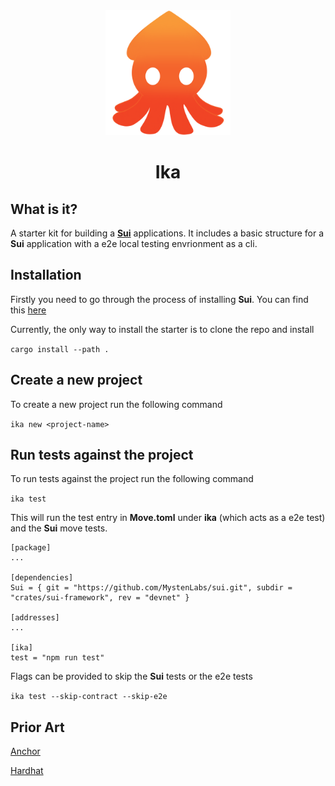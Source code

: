 <div align="center">
  <img height="200x" src="./ika.png" />

  <h1>Ika</h1>
</div>

## What is it?
A starter kit for building a [**Sui**](https://sui.io/) applications. It includes a basic structure for a **Sui** application with a e2e local testing envrionment as a cli.

## Installation
Firstly you need to go through the process of installing **Sui**.
You can find this [here](https://docs.sui.io/build/install)

Currently, the only way to install the starter is to clone the repo and install 

```cargo install --path .```

## Create a new project
To create a new project run the following command

```ika new <project-name>```

## Run tests against the project
To run tests against the project run the following command

```ika test```

This will run the test entry in **Move.toml** under **ika** (which acts as a e2e test) and the **Sui** move tests.
```
[package]
...

[dependencies]
Sui = { git = "https://github.com/MystenLabs/sui.git", subdir = "crates/sui-framework", rev = "devnet" }

[addresses]
...

[ika]
test = "npm run test"
```

Flags can be provided to skip the **Sui** tests or the e2e tests

```ika test --skip-contract --skip-e2e```


## Prior Art
[Anchor](https://github.com/coral-xyz/anchor)

[Hardhat](https://hardhat.org/)
